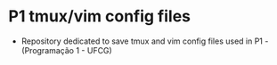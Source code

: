 # P1 tmux/vim config files
* Repository dedicated to save tmux and vim config files used in P1 - (Programação 1 - UFCG)
